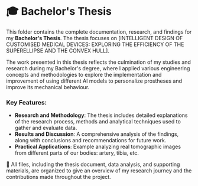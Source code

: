 # 🎓 Bachelor's Thesis

This folder contains the complete documentation, research, and findings for my **Bachelor's Thesis**. The thesis focuses on [INTELLIGENT DESIGN OF CUSTOMISED MEDICAL DEVICES: EXPLORING THE EFFICIENCY OF THE SUPERELLIPSE AND THE CONVEX HULL].

The work presented in this thesis reflects the culmination of my studies and research during my Bachelor's degree, where I applied various engineering concepts and methodologies to explore the implementation and improvement of using different AI models to personalize prostheses and improve its mechanical behaviour. 

### Key Features:
- **Research and Methodology**: The thesis includes detailed explanations of the research process, methods and analytical techniques used to gather and evaluate data.
- **Results and Discussion**: A comprehensive analysis of the findings, along with conclusions and recommendations for future work.
- **Practical Applications**: Example analyzing real tomographic images from different parts of our bodies: artery, tibia, etc.

📂 All files, including the thesis document, data analysis, and supporting materials, are organized to give an overview of my research journey and the contributions made throughout the project.
